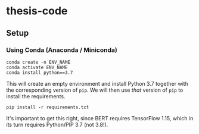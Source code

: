 # thesis-code

## Setup

### Using Conda (Anaconda / Miniconda)

```
conda create -n ENV_NAME
conda activate ENV_NAME
conda install python==3.7
```

This will create an empty environment and install Python 3.7 together with
the corresponding version of `pip`. We will then use _that_ version of `pip`
to install the requirements.

```
pip install -r requirements.txt
```

It's important to get this right, since BERT requires TensorFlow 1.15,
which in its turn requires Python/PIP 3.7 (not 3.8!).
